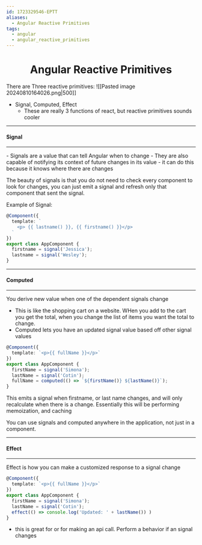 ```yaml
---
id: 1723329546-EPTT
aliases:
  - Angular Reactive Primitives
tags:
  - angular
  - angular_reactive_primitives
---
```


<center>
<h1>Angular Reactive Primitives</h1>
</center>

There are Three reactive primitives:
![[Pasted image 20240810164026.png|500]]

- Signal, Computed, Effect
  -  These are really 3 functions of react, but reactive primitives sounds cooler

---
#### Signal
---

\- Signals are a value that can tell Angular when to change
\- They are also capable of notifying its context of future changes in its value
    - it can do this because it knows where there are changes

The beauty of signals is that you do not need to check every component to look for changes, you can just emit a signal and 
refresh only that component that sent the signal. 

Example of Signal:
```typescript
@Component({
  template: `
    <p> {{ lastname() }}, {{ firstname() }}</p>
  `
})
export class AppComponent {
  firstname = signal('Jessica');
  lastname = signal('Wesley');
}
```


---
#### Computed
---

You derive new value when one of the dependent signals change
- This is like the shopping cart on a website. WHen you add to the cart you get the total, when you change the list of items
  you want the total to change. 
- Computed lets you have an updated signal value based off other signal values

```typescript
@Component({
  template: `<p>{{ fullName }}</p>`
})
export class AppComponent {
  firstName = signal('Simona');
  lastName = signal('Cotin');
  fullName = computed(() => `${firstName()} ${lastName()}`);
}
```

This emits a signal when firstname, or last name changes, and will only recalculate when there is a change. Essentially 
this will be performing memoization, and caching

You can use signals and computed anywhere in the application, not just in a component. 


---
#### Effect
---

Effect is how you can make a customized response to a signal change

```typescript
@Component({
  template: `<p>{{ fullName }}</p>`
})
export class AppComponent {
  firstName = signal('Simona');
  lastName = signal('Cotin');
  effect(() => console.log('Updated: ' + lastName()) )
}
```
- this is great for or for making an api call. Perform a behavior if an signal changes
